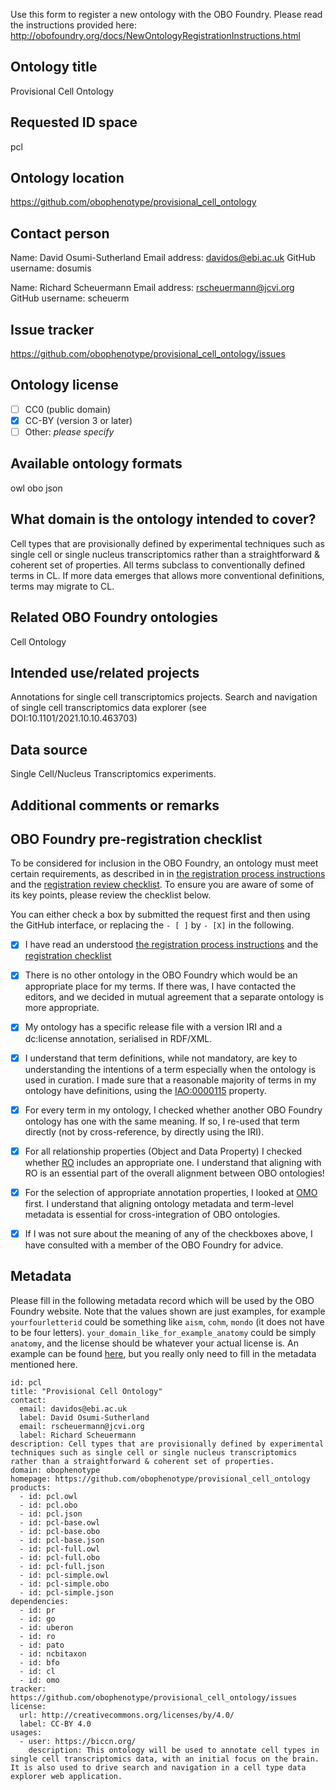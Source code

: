 Use this form to register a new ontology with the OBO Foundry. Please read the instructions provided here:
http://obofoundry.org/docs/NewOntologyRegistrationInstructions.html

## Ontology title
Provisional Cell Ontology

## Requested ID space
pcl

## Ontology location
https://github.com/obophenotype/provisional_cell_ontology

## Contact person
Name: David Osumi-Sutherland
Email address: davidos@ebi.ac.uk
GitHub username: dosumis

Name: Richard Scheuermann
Email address: rscheuermann@jcvi.org
GitHub username: scheuerm

## Issue tracker
https://github.com/obophenotype/provisional_cell_ontology/issues

## Ontology license

- [ ] CC0 (public domain)
- [x] CC-BY (version 3 or later)
- [ ] Other: *please specify*

## Available ontology formats
owl
obo
json

## What domain is the ontology intended to cover?
Cell types that are provisionally defined by experimental techniques such as single cell or single nucleus transcriptomics rather than a straightforward & coherent set of properties.  All terms subclass to conventionally defined terms in CL. If more data emerges that allows more conventional definitions, terms may migrate to CL.

## Related OBO Foundry ontologies
Cell Ontology

## Intended use/related projects
Annotations for single cell transcriptomics projects. 
Search and navigation of single cell transcriptomics data explorer (see DOI:10.1101/2021.10.10.463703)

## Data source
Single Cell/Nucleus Transcriptomics experiments.

## Additional comments or remarks

## OBO Foundry pre-registration checklist

To be considered for inclusion in the OBO Foundry, an ontology must meet certain requirements, as described in in [the registration process instructions](http://obofoundry.org/docs/Policy_for_OBO_namespace_and_associated_PURL_requests.html) and the [registration review checklist](https://github.com/OBOFoundry/OBOFoundry.github.io/blob/master/docs/RegistrationChecklist.md). To ensure you are aware of some of its key points, please review the checklist below.

You can either check a box by submitted the request first and then using the GitHub interface, or replacing the `- [ ]` by `- [X]` in the following.

- [X] I have read an understood [the registration process instructions](http://obofoundry.org/docs/Policy_for_OBO_namespace_and_associated_PURL_requests.html) and the [registration checklist](https://github.com/OBOFoundry/OBOFoundry.github.io/blob/master/docs/RegistrationChecklist.md) 
- [X] There is no other ontology in the OBO Foundry which would be an appropriate place for my terms. If there was, I have contacted the editors, and we decided in mutual agreement that a separate ontology is more appropriate.
- [X] My ontology has a specific release file with a version IRI and a dc:license annotation, serialised in RDF/XML.
- [X] I understand that term definitions, while not mandatory, are key to understanding the intentions of a term especially when the ontology is used in curation. I made sure that a reasonable majority of terms in my ontology have definitions, using the [IAO:0000115](http://www.ontobee.org/ontology/IAO?iri=http://purl.obolibrary.org/obo/IAO_0000115) property.
- [X] For every term in my ontology, I checked whether another OBO Foundry ontology has one with the same meaning. If so, I re-used that term directly (not by cross-reference, by directly using the IRI).
- [X] For all relationship properties (Object and Data Property) I checked whether [RO](http://www.ontobee.org/ontology/catalog/RO?iri=http://www.w3.org/2002/07/owl%23ObjectProperty) includes an appropriate one. I understand that aligning with RO is an essential part of the overall alignment between OBO ontologies!
- [X] For the selection of appropriate annotation properties, I looked at [OMO](http://www.ontobee.org/ontology/catalog/OMO?iri=http://www.w3.org/2002/07/owl%23AnnotationProperty) first. I understand that aligning ontology metadata and term-level metadata is essential for cross-integration of OBO ontologies. 
- [X] If I was not sure about the meaning of any of the checkboxes above, I have consulted with a member of the OBO Foundry for advice.


## Metadata

Please fill in the following metadata record which will be used by the OBO Foundry website. Note that the values shown are just examples, for example `yourfourletterid` could be something like `aism`, `cohm`, `mondo` (it does not have to be four letters). `your_domain_like_for_example_anatomy` could be simply `anatomy`, and the license should be whatever your actual license is. An example can be found [here](https://github.com/OBOFoundry/OBOFoundry.github.io/edit/master/ontology/amphx.md), but you really only need to fill in the metadata mentioned here.

```
id: pcl
title: "Provisional Cell Ontology"
contact:
  email: davidos@ebi.ac.uk
  label: David Osumi-Sutherland
  email: rscheuermann@jcvi.org
  label: Richard Scheuermann
description: Cell types that are provisionally defined by experimental techniques such as single cell or single nucleus transcriptomics rather than a straightforward & coherent set of properties. 
domain: obophenotype
homepage: https://github.com/obophenotype/provisional_cell_ontology
products:
  - id: pcl.owl
  - id: pcl.obo
  - id: pcl.json
  - id: pcl-base.owl
  - id: pcl-base.obo
  - id: pcl-base.json
  - id: pcl-full.owl
  - id: pcl-full.obo
  - id: pcl-full.json
  - id: pcl-simple.owl
  - id: pcl-simple.obo
  - id: pcl-simple.json
dependencies:
  - id: pr
  - id: go
  - id: uberon 
  - id: ro
  - id: pato
  - id: ncbitaxon
  - id: bfo
  - id: cl
  - id: omo
tracker: https://github.com/obophenotype/provisional_cell_ontology/issues
license:
  url: http://creativecommons.org/licenses/by/4.0/
  label: CC-BY 4.0
usages:
  - user: https://biccn.org/
    description: This ontology will be used to annotate cell types in single cell transcriptomics data, with an initial focus on the brain. It is also used to drive search and navigation in a cell type data explorer web application. 
